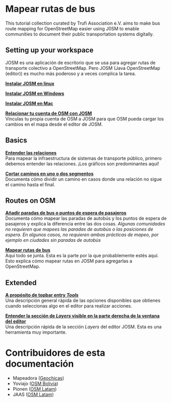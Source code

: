 # Mapear rutas de bus

This tutorial collection curated by Trufi Association e.V. aims to make bus route mapping for OpenStreetMap easier using J0SM to enable communities to document their public transportation systems digitally.

## Setting up your workspace

JOSM es una aplicación de escritorio que se usa para agregar rutas de transporte colectivo a OpenStreetMap. Pero JOSM (Java OpenStreetMap (editor)) es mucho más poderoso y a veces complica la tarea.

[**Instalar JOSM en linux**](installing-josm-on-linux/linux.md)

[**Instalar JOSM en Windows**](install-josm/windows.md)

[**Instalar JOSM en Mac**](./install-josm/mac.md)

[**Relacionar tu cuenta de OSM con JOSM**](oauth-josm/index.md)<br/>
Vinculas tu propia cuenta de OSM a JOSM para que OSM pueda cargar los cambios en el mapa desde el editor de JOSM.

## Basics

[**Entender las relaciones**](understanding-relations/index.md)<br/>
Para mapear la infraestructura de sistemas de transporte público, primero debemos entender las relaciones. ¡Los gráficos son predominantes aquí!

[**Cortar caminos en uno o dos segmentos**](split-ways/index.md)<br/>
Documenta cómo dividir un camino en casos donde una relación no sigue el camino hasta el final.

## Routes on OSM

[**Añadir paradas de bus o puntos de espera de pasajeros**](adding-bus-stops/index.md)<br/>
Documenta cómo mapear las paradas de autobús y los puntos de espera de pasajeros y explica la diferencia entre las dos cosas. _Algunas comunidades no requieren que mapees las paradas de autobús o las posiciones de espera. En algunos casos, no requieren ambas prácticas de mapeo, por ejemplo en ciudades sin paradas de autobús_

[**Mapear rutas de bus**](mapping-routes/index.md)<br/>
Aquí todo se junta. Esta es la parte por la que probablemente estés aquí. Esto explica cómo mapear rutas en JOSM para agregarlas a OpenStreetMap.

## Extended

[**A propósito de topbar entry _Tools_**](josm-tools/index.md)<br/>
Una descripción general rápida de las opciones disponibles que obtienes cuando seleccionas algo en el editor para realizar acciones.

[**Entender la sección de _Layers_ visible en la parte derecha de la ventana del editor**](josm-editor-layers/index.md)<br/>
Una descripción rápida de la sección _Layers_ del editor JOSM. Esta es una herramienta muy importante.

# Contribuidores de esta documentación

- Mapeadora ([Geochicas](https://geochicas.org))
- Yoviajo ([OSM Bolivia](https://wiki.openstreetmap.org/wiki/Bolivia))
- Pionen ([OSM Latam](https://wiki.openstreetmap.org/wiki/ES:OSM_Latam))
- JAAS ([OSM Latam](https://wiki.openstreetmap.org/wiki/ES:OSM_Latam))
